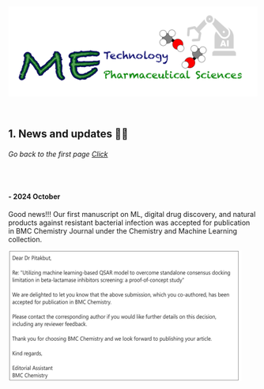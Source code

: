 ![](../images/cv-header.png)

&nbsp;

## 1. News and updates :rocket::first_quarter_moon:

###### Go back to the first page [Click](../README.md)

&nbsp;

#### - 2024 October

Good news!!! Our first manuscript on ML, digital drug discovery, and natural products against resistant bacterial infection was accepted for publication in BMC Chemistry Journal under the Chemistry and Machine Learning collection.

![](../images/24Oct_news2a.png)
